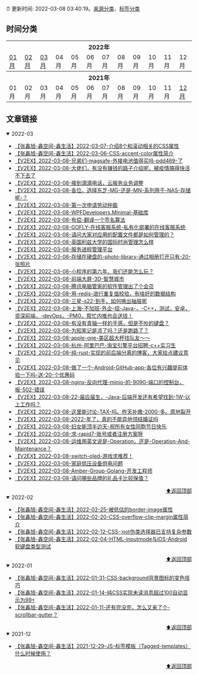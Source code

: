 :alarm_clock: 更新时间: 2022-03-08 03:40:19。[来源分类](./README.md)、[标签分类](./TAGS.md)

## 时间分类

<table>

<tr>
<th colspan="12">2022年</th>
</tr>
<tr>
<td><a href="#2022-01">01月</a></td>
<td><a href="#2022-02">02月</a></td>
<td><a href="#2022-03">03月</a></td>
<td>04月</td>
<td>05月</td>
<td>06月</td>
<td>07月</td>
<td>08月</td>
<td>09月</td>
<td>10月</td>
<td>11月</td>
<td>12月</td>
</tr>

<tr>
<th colspan="12">2021年</th>
</tr>
<tr>
<td>01月</td>
<td>02月</td>
<td>03月</td>
<td>04月</td>
<td>05月</td>
<td>06月</td>
<td>07月</td>
<td>08月</td>
<td>09月</td>
<td>10月</td>
<td>11月</td>
<td><a href="#2021-12">12月</a></td>
</tr>

</table>

## 文章链接

<details open>
<summary id="2022-03">
 2022-03
</summary>


- [【张鑫旭-鑫空间-鑫生活】2022-03-07-介绍8个和滚动相关的CSS属性](https://www.zhangxinxu.com/wordpress/2022/03/10-css-scroll-scrollbar/) 
- [【张鑫旭-鑫空间-鑫生活】2022-03-06-CSS-accent-color属性简介](https://www.zhangxinxu.com/wordpress/2022/03/css-accent-color/) 
- [【V2EX】2022-03-08-兄弟们-magsafe-外接电池值得买吗-pdd469-了](https://www.v2ex.com/t/838819) 
- [【V2EX】2022-03-08-大佬们，有没有赚钱的路子介绍呢，被疫情搞得快活不下去了](https://www.v2ex.com/t/838818) 
- [【V2EX】2022-03-08-接到滴滴电话，云服务业务调整](https://www.v2ex.com/t/838817) 
- [【V2EX】2022-03-08-各位，选择东芝-MG-还是-MN-系列用于-NAS-存储呢-？](https://www.v2ex.com/t/838816) 
- [【V2EX】2022-03-08-第一次申请劳动仲裁](https://www.v2ex.com/t/838815) 
- [【V2EX】2022-03-08-WPFDevelopers.Minimal-基础库](https://www.v2ex.com/t/838814) 
- [【V2EX】2022-03-08-有偿-翻译一个签名算法](https://www.v2ex.com/t/838813) 
- [【V2EX】2022-03-08-GOFLY-在线客服系统-私有化部署的在线客服系统](https://www.v2ex.com/t/838812) 
- [【V2EX】2022-03-08-请问大家对应用的配置文件都是如何管理的？](https://www.v2ex.com/t/838811) 
- [【V2EX】2022-03-08-英国利兹大学的国际时尚管理怎么样](https://www.v2ex.com/t/838810) 
- [【V2EX】2022-03-08-服务进程管理平台](https://www.v2ex.com/t/838809) 
- [【V2EX】2022-03-08-存储在硬盘的-photo-library-通过相册打开只有-20-张照片](https://www.v2ex.com/t/838808) 
- [【V2EX】2022-03-08-小程序的第六年，我们还能怎么玩？](https://www.v2ex.com/t/838807) 
- [【V2EX】2022-03-08-前端大屏-3D-智慧城市](https://www.v2ex.com/t/838803) 
- [【V2EX】2022-03-08-腾讯电脑管家的软件管理出了个会员](https://www.v2ex.com/t/838800) 
- [【V2EX】2022-03-08-用-redis-进行重复值校验，有啥好的数据结构](https://www.v2ex.com/t/838798) 
- [【V2EX】2022-03-08-三星-s22-到手，如何唤出抽屉呢](https://www.v2ex.com/t/838796) 
- [【V2EX】2022-03-08-上海-不加班-外企-招-Java-，-C++，测试，安卓，资深前端，-devOps，-PMO，帮忙内推也会送钱！](https://www.v2ex.com/t/838795) 
- [【V2EX】2022-03-08-有没有青轴一样的手感，但是不吵的键盘？](https://www.v2ex.com/t/838794) 
- [【V2EX】2022-03-08-为知笔记是凉了吗？还是跑路了？](https://www.v2ex.com/t/838793) 
- [【V2EX】2022-03-08-apple-one-美区超大杯找队友～～](https://www.v2ex.com/t/838792) 
- [【V2EX】2022-03-08-杭州-阿里巴巴-淘宝引擎平台招聘-c++实习生](https://www.v2ex.com/t/838791) 
- [【V2EX】2022-03-08-纯-rust-实现的前后端分离的博客，大家给点建议意见](https://www.v2ex.com/t/838789) 
- [【V2EX】2022-03-08-做了一个-Android-GitHub-app-各位有兴趣提前体验一下吗-送-20-个优惠码](https://www.v2ex.com/t/838786) 
- [【V2EX】2022-03-08-nginx-反向代理-minio-的-9090-端口的控制台，报-502-错误](https://www.v2ex.com/t/838785) 
- [【V2EX】2022-03-08-22-届应届生，-Java-后端开发还有希望找到-1W-以上工作吗？](https://www.v2ex.com/t/838783) 
- [【V2EX】2022-03-08-这里能讨论-TAX-吗。昨天补缴-2000-多。原地裂开](https://www.v2ex.com/t/838781) 
- [【V2EX】2022-03-08-2022-年了，真的不能异地领结婚证吗](https://www.v2ex.com/t/838780) 
- [【V2EX】2022-03-08-妇女能顶半边天-祝所有女性同胞节日快乐](https://www.v2ex.com/t/838777) 
- [【V2EX】2022-03-08-求-rapid7-账号或者注册方案呀](https://www.v2ex.com/t/838776) 
- [【V2EX】2022-03-08-运维用英文说是-Operation，还是-Operation-And-Maintenance？](https://www.v2ex.com/t/838775) 
- [【V2EX】2022-03-08-switch-oled-游戏求推荐！](https://www.v2ex.com/t/838774) 
- [【V2EX】2022-03-08-家庭低压设备供电问题](https://www.v2ex.com/t/838772) 
- [【V2EX】2022-03-08-Amber-Group-Golang-开发工程师](https://www.v2ex.com/t/838771) 
- [【V2EX】2022-03-08-请问哪些品牌的礼品卡比较保值？](https://www.v2ex.com/t/838770) 

<div align="right"><a href="#时间分类">⬆返回顶部</a></div>
</details>

<details open>
<summary id="2022-02">
 2022-02
</summary>


- [【张鑫旭-鑫空间-鑫生活】2022-02-25-被低估的border-image属性](https://www.zhangxinxu.com/wordpress/2022/02/css-border-image-tap-highlight/) 
- [【张鑫旭-鑫空间-鑫生活】2022-02-20-CSS-overflow-clip-margin属性简介](https://www.zhangxinxu.com/wordpress/2022/02/css-overflow-clip-margin/) 
- [【张鑫旭-鑫空间-鑫生活】2022-02-12-CSS-:not伪类选择器已支持复杂参数](https://www.zhangxinxu.com/wordpress/2022/02/css-not-pseudo-class-list-argument/) 
- [【张鑫旭-鑫空间-鑫生活】2022-02-04-HTML-inputmode与iOS-Android软键盘类型测试](https://www.zhangxinxu.com/wordpress/2022/02/html-inputmode-keyboard/) 

<div align="right"><a href="#时间分类">⬆返回顶部</a></div>
</details>

<details open>
<summary id="2022-01">
 2022-01
</summary>


- [【张鑫旭-鑫空间-鑫生活】2022-01-31-CSS-background背景图标的变色技巧](https://www.zhangxinxu.com/wordpress/2022/01/css-background-image-color/) 
- [【张鑫旭-鑫空间-鑫生活】2022-01-14-纯CSS实现未读消息超过100自动显示为99+](https://www.zhangxinxu.com/wordpress/2022/01/css-show-diff-content-according-var/) 
- [【张鑫旭-鑫空间-鑫生活】2022-01-11-还有完没完，怎么又来了个-scrollbar-gutter？](https://www.zhangxinxu.com/wordpress/2022/01/css-scrollbar-gutter/) 

<div align="right"><a href="#时间分类">⬆返回顶部</a></div>
</details>

<details open>
<summary id="2021-12">
 2021-12
</summary>


- [【张鑫旭-鑫空间-鑫生活】2021-12-29-JS-标签模板（Tagged-templates）什么时候使用？](https://www.zhangxinxu.com/wordpress/2021/12/js-tagged-templates/) 

<div align="right"><a href="#时间分类">⬆返回顶部</a></div>
</details>

